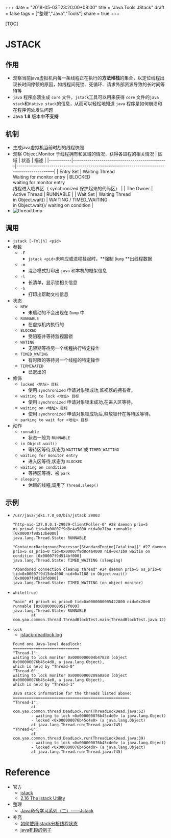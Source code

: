 +++
date = "2018-05-03T23:20:00+08:00"
title = "Java.Tools.JStack"
draft = false
tags = ["整理","Java","Tools"]
share = true
+++

[TOC]

# JSTACK
## 作用
- 观察当前java虚拟机内每一条线程正在执行的**方法堆栈**的集合，以定位线程出现长时间停顿的原因，如线程间死锁、死循环、请求外部资源导致的长时间等待等
- `java` 程序崩溃生成 `core` 文件，`jstack`工具可以用来获得 `core` 文件的`java stack`和n`ative stack`的信息，从而可以轻松地知道 `java` 程序是如何崩溃和在程序何处发生问题
- Java **1.8** 版本中**不支持**

## 机制
- 生成java虚拟机当前时刻的线程快照
- 观察 Object.Monitor 于线程拥有和区域的情况，获得各进程的相关情况
    |    区域   |                     状态                     |                                            描述                                            |
    |-----------|----------------------------------------------|--------------------------------------------------------------------------------------------|
    | Entry Set | Waiting Thread<br/>Waiting for monitor entry | BLOCKED<br/>waiting for monitor entry<br/>线程进入临界区（ synchronized 保护起来的代码区） |
    | The Owner | Active Thread                                | RUNNABLE                                                                                   |
    | Wait Set  | Waiting Thread<br/>in Object.wait()          | WAITING / TIMED_WAITING <br/> in Object.wait()/ waiting on condition                       |
- ![thread.bmp](http://otzm88f21.bkt.clouddn.com/e320bd53-2e3e-4387-ba72-18711061a224.bmp)

## 调用
- `jstack [-Fml|h] <pid>`
- 参数
    - `-F`
        - `jstack <pid>`未响应或进程挂起时，**强制 `Dump` **出线程数据
    - `-m`
        - 混合模式打印出 `java` 和本机的框架信息
    - `-l`
        - 长清单，显示锁相关信息
    - `-h`
        - 打印出帮助文档信息
- 状态
    - `NEW`
        - 未启动的不会出现在 `Dump` 中
    - `RUNNABLE`
        - 在虚拟机内执行的
    - `BLOCKED`
        - 受阻塞并等待监视器锁
    - `WATING`
        - 无限期等待另一个线程执行特定操作
    - `TIMED_WATING`
        - 有时限的等待另一个线程的特定操作
    - `TERMINATED`
        - 已退出的
- 修饰
    - `locked <地址> 目标`
        - 使用 `synchronized` 申请对象锁成功,监视器的拥有者。
    - `waiting to lock <地址> 目标`
        - 使用 `synchronized` 申请对象锁未成功,在进入区等待。
    - `waiting on <地址> 目标`
        - 使用 `synchronized` 申请对象锁成功后,释放锁幵在等待区等待。
    - `parking to wait for <地址> 目标`
- 动作
    - `runnable`
        - 状态一般为 `RUNNABLE`
    - `in Object.wait()`
        - 等待区等待,状态为 `WAITING` 或 `TIMED_WAITING`
    - `waiting for monitor entry`
        - 进入区等待,状态为 `BLOCKED`
    - `waiting on condition`
        - 等待区等待、被 `park`
    - `sleeping`
        - 休眠的线程,调用了 `Thread.sleep()`

## 示例
- `/usr/java/jdk1.7.0_60/bin/jstack 29003`
    ```
    "http-nio-127.0.0.1-29029-ClientPoller-0" #28 daemon prio=5 os_prio=0 tid=0x00007f9d8c4a5800 nid=0x71ba runnable [0x00007f9d513be000]
    java.lang.Thread.State: RUNNABLE

    "ContainerBackgroundProcessor[StandardEngine[Catalina]]" #27 daemon prio=5 os_prio=0 tid=0x00007f9d8c4a4000 nid=0x71b9 waitin on condition [0x00007f9d514bf000]
    java.lang.Thread.State: TIMED_WAITING (sleeping)

    "Abandoned connection cleanup thread" #24 daemon prio=5 os_prio=0 tid=0x00007f9d15de4000 nid=0x7188 in Object.wait() [0x00007f9d138fd000]
    java.lang.Thread.State: TIMED_WAITING (on object monitor)
    ```
- `while(true)`
    ```
    "main" #1 prio=5 os_prio=0 tid=0x0000000005422800 nid=0x20e0 runnable [0x000000000517f000]
    java.lang.Thread.State: RUNNABLE
            at com.yao.common.thread.ThreadBlockTest.main(ThreadBlockTest.java:12)    
    ```
- `lock`
    - [jstack-deadlock.log](http://otzm88f21.bkt.clouddn.com/f01c473b-eabd-4337-a0e0-3d8d3d571494.log)
    ```
    Found one Java-level deadlock:
    =============================
    "Thread-1":
    waiting to lock monitor 0x0000000004b47828 (object 0x000000076b45c4d0, a java.lang.Object),
    which is held by "Thread-0"
    "Thread-0":
    waiting to lock monitor 0x00000000209a0a68 (object 0x000000076b45c4e0, a java.lang.Object),
    which is held by "Thread-1"

    Java stack information for the threads listed above:
    ===================================================
    "Thread-1":
            at com.yao.common.thread.DeadLock.run(ThreadLockDead.java:52)
            - waiting to lock <0x000000076b45c4d0> (a java.lang.Object)
            - locked <0x000000076b45c4e0> (a java.lang.Object)
            at java.lang.Thread.run(Thread.java:745)
    "Thread-0":
            at com.yao.common.thread.DeadLock.run(ThreadLockDead.java:39)
            - waiting to lock <0x000000076b45c4e0> (a java.lang.Object)
            - locked <0x000000076b45c4d0> (a java.lang.Object)
            at java.lang.Thread.run(Thread.java:745)    
    ```



# Reference
- 官方
	- [jstack](https://docs.oracle.com/javase/8/docs/technotes/tools/unix/jstack.html)    
	- [2.16 The jstack Utility](https://docs.oracle.com/javase/8/docs/technotes/guides/troubleshoot/tooldescr016.html)
- 整理
	- [Java命令学习系列（二）——Jstack](http://www.hollischuang.com/archives/110)
- 补充
    - [如何使用jstack分析线程状态](http://www.importnew.com/23601.html)
    - [java死锁的例子](https://blog.csdn.net/neu_yousei/article/details/23827631)